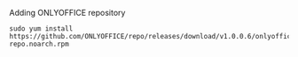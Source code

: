 Adding ONLYOFFICE repository

```
sudo yum install https://github.com/ONLYOFFICE/repo/releases/download/v1.0.0.6/onlyoffice-repo.noarch.rpm
```
